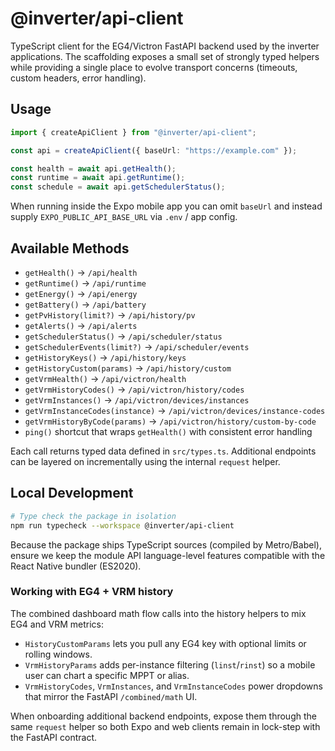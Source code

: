 # @inverter/api-client

TypeScript client for the EG4/Victron FastAPI backend used by the inverter applications. The scaffolding exposes a small set of strongly typed helpers while providing a single place to evolve transport concerns (timeouts, custom headers, error handling).

## Usage

```ts
import { createApiClient } from "@inverter/api-client";

const api = createApiClient({ baseUrl: "https://example.com" });

const health = await api.getHealth();
const runtime = await api.getRuntime();
const schedule = await api.getSchedulerStatus();
```

When running inside the Expo mobile app you can omit `baseUrl` and instead supply `EXPO_PUBLIC_API_BASE_URL` via `.env` / app config.

## Available Methods

- `getHealth()` → `/api/health`
- `getRuntime()` → `/api/runtime`
- `getEnergy()` → `/api/energy`
- `getBattery()` → `/api/battery`
- `getPvHistory(limit?)` → `/api/history/pv`
- `getAlerts()` → `/api/alerts`
- `getSchedulerStatus()` → `/api/scheduler/status`
- `getSchedulerEvents(limit?)` → `/api/scheduler/events`
- `getHistoryKeys()` → `/api/history/keys`
- `getHistoryCustom(params)` → `/api/history/custom`
- `getVrmHealth()` → `/api/victron/health`
- `getVrmHistoryCodes()` → `/api/victron/history/codes`
- `getVrmInstances()` → `/api/victron/devices/instances`
- `getVrmInstanceCodes(instance)` → `/api/victron/devices/instance-codes`
- `getVrmHistoryByCode(params)` → `/api/victron/history/custom-by-code`
- `ping()` shortcut that wraps `getHealth()` with consistent error handling

Each call returns typed data defined in `src/types.ts`. Additional endpoints can be layered on incrementally using the internal `request` helper.

## Local Development

```bash
# Type check the package in isolation
npm run typecheck --workspace @inverter/api-client
```

Because the package ships TypeScript sources (compiled by Metro/Babel), ensure we keep the module API language-level features compatible with the React Native bundler (ES2020).

### Working with EG4 + VRM history

The combined dashboard math flow calls into the history helpers to mix EG4 and VRM metrics:

- `HistoryCustomParams` lets you pull any EG4 key with optional limits or rolling windows.
- `VrmHistoryParams` adds per-instance filtering (`linst`/`rinst`) so a mobile user can chart a specific MPPT or alias.
- `VrmHistoryCodes`, `VrmInstances`, and `VrmInstanceCodes` power dropdowns that mirror the FastAPI `/combined/math` UI.

When onboarding additional backend endpoints, expose them through the same `request` helper so both Expo and web clients remain in lock-step with the FastAPI contract.
